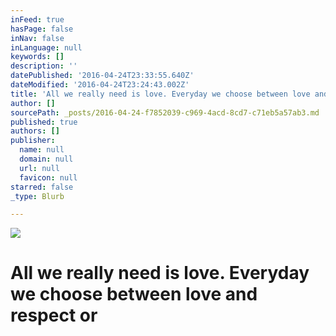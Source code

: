 ```yaml
---
inFeed: true
hasPage: false
inNav: false
inLanguage: null
keywords: []
description: ''
datePublished: '2016-04-24T23:33:55.640Z'
dateModified: '2016-04-24T23:24:43.002Z'
title: 'All we really need is love. Everyday we choose between love and respect or '
author: []
sourcePath: _posts/2016-04-24-f7852039-c969-4acd-8cd7-c71eb5a57ab3.md
published: true
authors: []
publisher:
  name: null
  domain: null
  url: null
  favicon: null
starred: false
_type: Blurb

---
```

![](https://the-grid-user-content.s3-us-west-2.amazonaws.com/55ce2897-693e-4f80-a4cf-8750b8d709c1.png)

# All we really need is love. Everyday we choose between love and respect or